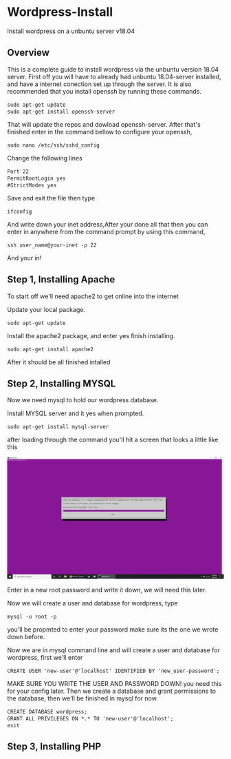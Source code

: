 # Wordpress-Install
Install wordpress on a unbuntu server v18.04

## Overview ##
This is a complete guide to install wordpress via the unbuntu version 18.04 server. First off you will have to already had unbuntu 18.04-server installed, and have a internet conection set up through the server. It is also recommended that you install openssh by running these commands.

    sudo apt-get update
    sudo apt-get install openssh-server
   
That will update the repos and dowload openssh-server. After that's finished enter in the command bellow to configure your openssh,

    sudo nano /etc/ssh/sshd_config

Change the following lines

    Port 22
    PermitRootLogin yes
    #StrictModes yes
    
Save and exit the file then type 

    ifconfig
    
And write down your inet address,After your done all that then you can enter in anywhere from the command prompt by using this command,

    ssh user_name@your-inet -p 22

And your in!
    
## Step 1, Installing Apache ##
To start off we'll need apache2 to get online into the internet 

Update your local package.

    sudo apt-get update
    
Install the apache2 package, and enter yes finish installing.

    sudo apt-get install apache2 
    
After it should be all finished intalled 

## Step 2, Installing MYSQL ##
Now we need mysql to hold our wordpress database.

Install MYSQL server and it yes when prompted.

    sudo apt-get install mysql-server
    
after loading through the command you'll hit a screen that looks a little like this 

![Example One](/images/img1.png)

Enter in a new root password and write it down, we will need this later.

Now we will create a user and database for wordpress, type 

    mysql -u root -p
    
you'll be propmted to enter your password make sure its the one we wrote down before.

Now we are in mysql command line and will create a user and database for wordpress, first we'll enter

    CREATE USER 'new-user'@'localhost' IDENTIFIED BY 'new_user-password';
    
MAKE SURE YOU WRITE THE USER AND PASSWORD DOWN! you need this for your config later.
Then we create a database and grant permissions to the database, then we'll be finished in mysql for now.

    CREATE DATABASE wordpress;
    GRANT ALL PRIVILEGES ON *.* TO 'new-user'@'localhost';
    exit

## Step 3, Installing PHP ##





